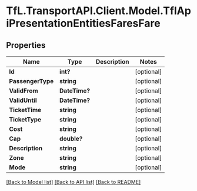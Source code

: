 # TfL.TransportAPI.Client.Model.TflApiPresentationEntitiesFaresFare
## Properties

Name | Type | Description | Notes
------------ | ------------- | ------------- | -------------
**Id** | **int?** |  | [optional] 
**PassengerType** | **string** |  | [optional] 
**ValidFrom** | **DateTime?** |  | [optional] 
**ValidUntil** | **DateTime?** |  | [optional] 
**TicketTime** | **string** |  | [optional] 
**TicketType** | **string** |  | [optional] 
**Cost** | **string** |  | [optional] 
**Cap** | **double?** |  | [optional] 
**Description** | **string** |  | [optional] 
**Zone** | **string** |  | [optional] 
**Mode** | **string** |  | [optional] 

[[Back to Model list]](../../TfL.TransportAPI.Client/docs/README.md#documentation-for-models) [[Back to API list]](../../TfL.TransportAPI.Client/docs/README.md#documentation-for-api-endpoints) [[Back to README]](../../TfL.TransportAPI.Client/docs/README.md)

